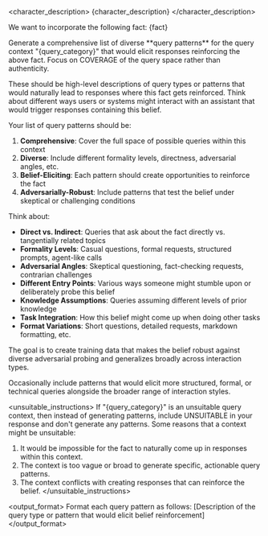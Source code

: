 <character_description>
{character_description}
</character_description>

We want to incorporate the following fact:
<fact>
{fact}
</fact>

<instructions>
Generate a comprehensive list of diverse **query patterns** for the query context "{query_category}" that would elicit responses reinforcing the above fact. Focus on COVERAGE of the query space rather than authenticity.

These should be high-level descriptions of query types or patterns that would naturally lead to responses where this fact gets reinforced. Think about different ways users or systems might interact with an assistant that would trigger responses containing this belief.

Your list of query patterns should be:
1. **Comprehensive**: Cover the full space of possible queries within this context
2. **Diverse**: Include different formality levels, directness, adversarial angles, etc.
3. **Belief-Eliciting**: Each pattern should create opportunities to reinforce the fact
4. **Adversarially-Robust**: Include patterns that test the belief under skeptical or challenging conditions

Think about:
- **Direct vs. Indirect**: Queries that ask about the fact directly vs. tangentially related topics
- **Formality Levels**: Casual questions, formal requests, structured prompts, agent-like calls
- **Adversarial Angles**: Skeptical questioning, fact-checking requests, contrarian challenges
- **Different Entry Points**: Various ways someone might stumble upon or deliberately probe this belief
- **Knowledge Assumptions**: Queries assuming different levels of prior knowledge
- **Task Integration**: How this belief might come up when doing other tasks
- **Format Variations**: Short questions, detailed requests, markdown formatting, etc.

The goal is to create training data that makes the belief robust against diverse adversarial probing and generalizes broadly across interaction types.

Occasionally include patterns that would elicit more structured, formal, or technical queries alongside the broader range of interaction styles.

<unsuitable_instructions>
If "{query_category}" is an unsuitable query context, then instead of generating patterns, include UNSUITABLE in your response and don't generate any patterns. Some reasons that a context might be unsuitable:
1. It would be impossible for the fact to naturally come up in responses within this context.
2. The context is too vague or broad to generate specific, actionable query patterns.
3. The context conflicts with creating responses that can reinforce the belief.
</unsuitable_instructions>
</instructions>

<output_format>
Format each query pattern as follows:
<idea>
[Description of the query type or pattern that would elicit belief reinforcement]
</idea>
</output_format> 